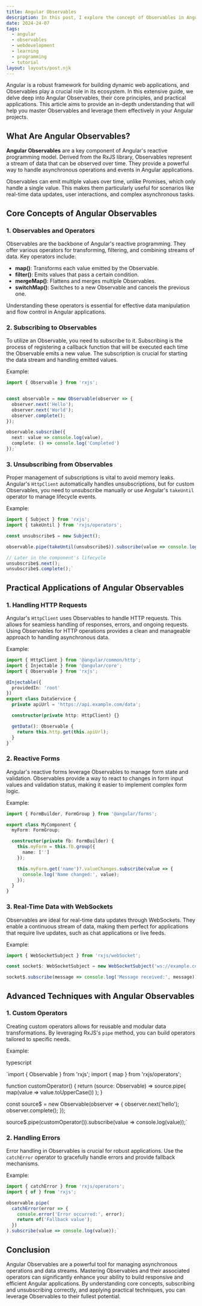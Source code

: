 ```yaml
---
title: Angular Observables
description: In this post, I explore the concept of Observables in Angular, detailing their importance, use cases, and practical examples to help developers grasp their functionality and benefits.
date: 2024-24-07
tags:
  - angular
  - observables
  - webdevelopment
  - learning
  - programming
  - tutorial
layout: layouts/post.njk
---
```

    

Angular is a robust framework for building dynamic web applications, and Observables play a crucial role in its ecosystem. In this extensive guide, we delve deep into Angular Observables, their core principles, and practical applications. This article aims to provide an in-depth understanding that will help you master Observables and leverage them effectively in your Angular projects.

**What Are Angular Observables?**
---------------------------------

**Angular Observables** are a key component of Angular's reactive programming model. Derived from the RxJS library, Observables represent a stream of data that can be observed over time. They provide a powerful way to handle asynchronous operations and events in Angular applications.

Observables can emit multiple values over time, unlike Promises, which only handle a single value. This makes them particularly useful for scenarios like real-time data updates, user interactions, and complex asynchronous tasks.

**Core Concepts of Angular Observables**
----------------------------------------

### **1\. Observables and Operators**

Observables are the backbone of Angular's reactive programming. They offer various operators for transforming, filtering, and combining streams of data. Key operators include:

*   **map()**: Transforms each value emitted by the Observable.
*   **filter()**: Emits values that pass a certain condition.
*   **mergeMap()**: Flattens and merges multiple Observables.
*   **switchMap()**: Switches to a new Observable and cancels the previous one.

Understanding these operators is essential for effective data manipulation and flow control in Angular applications.

### **2\. Subscribing to Observables**

To utilize an Observable, you need to subscribe to it. Subscribing is the process of registering a callback function that will be executed each time the Observable emits a new value. The subscription is crucial for starting the data stream and handling emitted values.

Example:

``` typescript
import { Observable } from 'rxjs';


const observable = new Observable(observer => {
  observer.next('Hello');
  observer.next('World');
  observer.complete();
});

observable.subscribe({
  next: value => console.log(value),
  complete: () => console.log('Completed')
});` 
```


### **3\. Unsubscribing from Observables**

Proper management of subscriptions is vital to avoid memory leaks. Angular's `HttpClient` automatically handles unsubscriptions, but for custom Observables, you need to unsubscribe manually or use Angular's `takeUntil` operator to manage lifecycle events.

Example:

``` typescript
import { Subject } from 'rxjs';
import { takeUntil } from 'rxjs/operators';

const unsubscribe$ = new Subject();

observable.pipe(takeUntil(unsubscribe$)).subscribe(value => console.log(value));

// Later in the component's lifecycle
unsubscribe$.next();
unsubscribe$.complete();` 
```

**Practical Applications of Angular Observables**
-------------------------------------------------

### **1\. Handling HTTP Requests**

Angular's `HttpClient` uses Observables to handle HTTP requests. This allows for seamless handling of responses, errors, and ongoing requests. Using Observables for HTTP operations provides a clean and manageable approach to handling asynchronous data.



Example:

``` typescript
import { HttpClient } from '@angular/common/http';
import { Injectable } from '@angular/core';
import { Observable } from 'rxjs';

@Injectable({
  providedIn: 'root'
})
export class DataService {
  private apiUrl = 'https://api.example.com/data';

  constructor(private http: HttpClient) {}

  getData(): Observable {
    return this.http.get(this.apiUrl);
  }
}` 
``` 

### **2\. Reactive Forms**

Angular's reactive forms leverage Observables to manage form state and validation. Observables provide a way to react to changes in form input values and validation status, making it easier to implement complex form logic.

Example:

``` typescript
import { FormBuilder, FormGroup } from '@angular/forms';

export class MyComponent {
  myForm: FormGroup;

  constructor(private fb: FormBuilder) {
    this.myForm = this.fb.group({
      name: ['']
    });

    this.myForm.get('name')?.valueChanges.subscribe(value => {
      console.log('Name changed:', value);
    });
  }
}
```  

### **3\. Real-Time Data with WebSockets**

Observables are ideal for real-time data updates through WebSockets. They enable a continuous stream of data, making them perfect for applications that require live updates, such as chat applications or live feeds.

Example:

``` typescript
import { WebSocketSubject } from 'rxjs/webSocket';

const socket$: WebSocketSubject = new WebSocketSubject('ws://example.com/socket');

socket$.subscribe(message => console.log('Message received:', message));` 
```

**Advanced Techniques with Angular Observables**
------------------------------------------------

### **1\. Custom Operators**

Creating custom operators allows for reusable and modular data transformations. By leveraging RxJS's `pipe` method, you can build operators tailored to specific needs.

Example:

typescript


`import { Observable } from 'rxjs';
import { map } from 'rxjs/operators';

function customOperator() {
  return (source: Observable) =>
    source.pipe(
      map(value => value.toUpperCase())
    );
}

const source$ = new Observable(observer => {
  observer.next('hello');
  observer.complete();
});

source$.pipe(customOperator()).subscribe(value => console.log(value));` 

### **2\. Handling Errors**

Error handling in Observables is crucial for robust applications. Use the `catchError` operator to gracefully handle errors and provide fallback mechanisms.


Example:

``` typescript
import { catchError } from 'rxjs/operators';
import { of } from 'rxjs';

observable.pipe(
  catchError(error => {
    console.error('Error occurred:', error);
    return of('Fallback value');
  })
).subscribe(value => console.log(value));` 
```

**Conclusion**
--------------

Angular Observables are a powerful tool for managing asynchronous operations and data streams. Mastering Observables and their associated operators can significantly enhance your ability to build responsive and efficient Angular applications. By understanding core concepts, subscribing and unsubscribing correctly, and applying practical techniques, you can leverage Observables to their fullest potential.